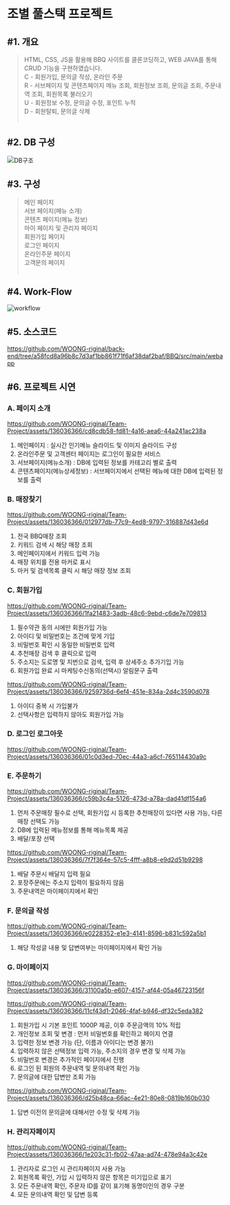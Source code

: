 <h1>조별 풀스택 프로젝트</h1>

<h2>#1. 개요</h2>

> HTML, CSS, JS을 활용해 BBQ 사이트를 클론코딩하고, WEB JAVA를 통해 CRUD 기능을 구현하였습니다.<br>
> C - 회원가입, 문의글 작성, 온라인 주문<br>
> R - 서브페이지 및 콘텐츠페이지 메뉴 조회, 회원정보 조회, 문의글 조회, 주문내역 조회, 회원목록 불러오기<br>
> U - 회원정보 수정, 문의글 수정, 포인트 누적<br>
> D - 회원탈퇴, 문의글 삭제
<br><br>


<h2>#2. DB 구성</h2>

![DB구조](https://github.com/WOONG-riginal/Team-Project/assets/136036366/2a2b28a3-6298-4076-a7d0-6e65eb02d9b8)




<h2>#3. 구성</h2>

> 메인 페이지<br>
> 서브 페이지(메뉴 소개)<br>
> 콘텐츠 페이지(메뉴 정보)<br>
> 마이 페이지 및 관리자 페이지<br>
> 회원가입 페이지<br>
> 로그인 페이지<br>
> 온라인주문 페이지<br>
> 고객문의 페이지
<br><br>


<h2>#4. Work-Flow</h2>

![workflow](https://github.com/WOONG-riginal/Team-Project/assets/136036366/6afc394c-8520-4651-a2eb-39a9a6f66a75)




<h2>#5. 소스코드</h2>

https://github.com/WOONG-riginal/back-end/tree/a58fcd8a96b8c7d3af1bb861f71f6af38daf2baf/BBQ/src/main/webapp

<h2>#6. 프로젝트 시연</h2>

  <h3>A. 페이지 소개</h3>

  https://github.com/WOONG-riginal/Team-Project/assets/136036366/cd8cdb58-fd81-4a16-aea6-44a241ac238a

  1. 메인페이지 : 실시간 인기메뉴 슬라이드 및 이미지 슬라이드 구성
  2. 온라인주문 및 고객센터 페이지는 로그인이 필요한 서비스
  3. 서브페이지(메뉴소개) : DB에 입력된 정보를 카테고리 별로 출력
  4. 콘텐츠페이지(메뉴상세정보) : 서브페이지에서 선택된 메뉴에 대한 DB에 입력된 정보를 출력


  <h3>B. 매장찾기</h3>

  https://github.com/WOONG-riginal/Team-Project/assets/136036366/012977db-77c9-4ed8-9797-316887d43e6d

  1. 전국 BBQ매장 조회
  2. 키워드 검색 시 해당 매장 조회
  3. 메인페이지에서 키워드 입력 가능
  4. 매장 위치를 전용 마커로 표시
  5. 마커 및 검색목록 클릭 시 해당 매장 정보 조회
  

  <h3>C. 회원가입</h3>

  https://github.com/WOONG-riginal/Team-Project/assets/136036366/1fa21483-3adb-48c6-9ebd-c6de7e709813

  1. 필수약관 동의 시에만 회원가입 가능
  2. 아이디 및 비밀번호는 조건에 맞게 기입
  3. 비밀번호 확인 시 동일한 비밀번호 입력
  4. 추천매장 검색 후 클릭으로 입력
  5. 주소지는 도로명 및 지번으로 검색, 입력 후 상세주소 추가기입 가능
  6. 회원가입 완료 시 마케팅수신동의(선택시) 알림문구 출력
  
  https://github.com/WOONG-riginal/Team-Project/assets/136036366/9259736d-6ef4-451e-834a-2d4c3590d078

  1. 아이디 중복 시 가입불가
  2. 선택사항은 입력하지 않아도 회원가입 가능


  <h3>D. 로그인 로그아웃</h3>

  https://github.com/WOONG-riginal/Team-Project/assets/136036366/01c0d3ed-70ec-44a3-a6cf-765114430a9c
  
  
  <h3>E. 주문하기</h3>

  https://github.com/WOONG-riginal/Team-Project/assets/136036366/c59b3c4a-5126-473d-a78a-dad41df154a6

  1. 먼저 주문매장 필수로 선택, 회원가입 시 등록한 추천매장이 있다면 사용 가능, 다른 매장 선택도 가능
  2. DB에 입력된 메뉴정보를 통해 메뉴목록 제공
  3. 배달/포장 선택

  https://github.com/WOONG-riginal/Team-Project/assets/136036366/7f7f364e-57c5-4fff-a8b8-e9d2d51b9298

  1. 배달 주문시 배달지 입력 필요
  2. 포장주문에는 주소지 입력이 필요하지 않음
  3. 주문내역은 마이페이지에서 확인
  

  <h3>F. 문의글 작성</h3>

  https://github.com/WOONG-riginal/Team-Project/assets/136036366/e0228352-e1e3-4141-8596-b831c592a5b1

  1. 해당 작성글 내용 및 답변여부는 마이페이지에서 확인 가능


  <h3>G. 마이페이지</h3>

  https://github.com/WOONG-riginal/Team-Project/assets/136036366/31100a5b-e607-4157-af44-05a46723156f

  https://github.com/WOONG-riginal/Team-Project/assets/136036366/11cf43d1-2046-4faf-b946-df32c5eda382

  1. 회원가입 시 기본 포인트 1000P 제공, 이후 주문금액의 10% 적립
  2. 개인정보 조회 및 변경 : 먼저 비밀번호를 확인하고 페이지 연결
  3. 입력한 정보 변경 가능 (단, 이름과 아이디는 변경 불가)
  4. 입력하지 않은 선택정보 입력 가능, 주소지의 경우 변경 및 삭제 가능
  5. 비밀번호 변경은 추가적인 페이지에서 진행
  6. 로그인 된 회원의 주문내역 및 문의내역 확인 가능
  7. 문의글에 대한 답변만 조회 가능
  
  https://github.com/WOONG-riginal/Team-Project/assets/136036366/d25b48ca-66ac-4e21-80e8-0819b160b030

  1. 답변 이전의 문의글에 대해서만 수정 및 삭제 가능

  
<h3>H. 관리자페이지</h3>

https://github.com/WOONG-riginal/Team-Project/assets/136036366/1e203c31-fb02-47aa-ad74-478e94a3c42e

1. 관리자로 로그인 시 관리자페이지 사용 가능
2. 회원목록 확인, 가입 시 입력하지 않은 항목은 미기입으로 표기
3. 모든 주문내역 확인, 주문자 ID를 같이 표기해 동명이인의 경우 구분
4. 모든 문의내역 확인 및 답변 등록
